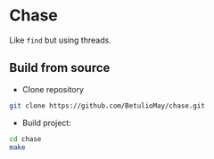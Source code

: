 # Chase

Like `find` but using threads.

## Build from source

- Clone repository
```bash
git clone https://github.com/BetulioMay/chase.git
```
- Build project:
```bash
cd chase
make
```
